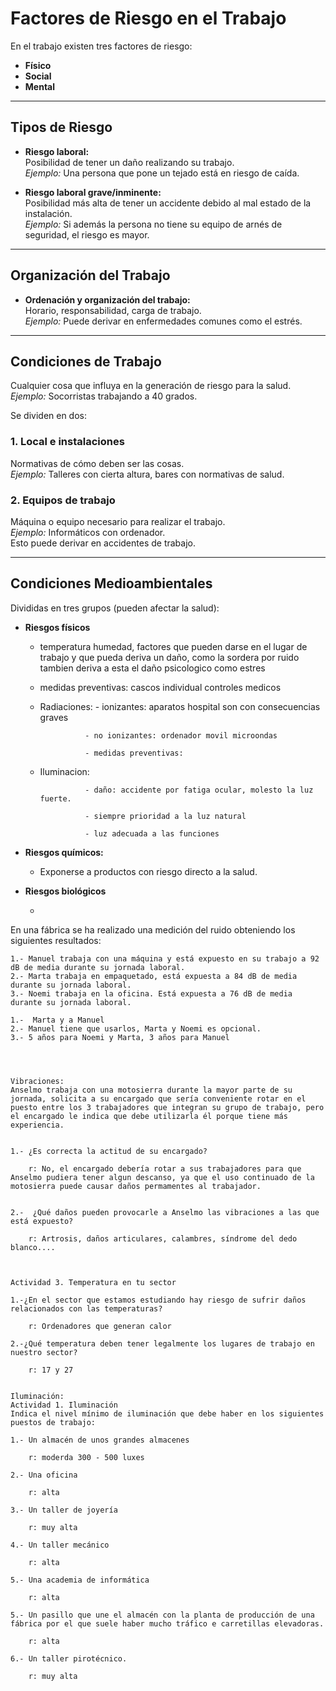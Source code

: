 # Factores de Riesgo en el Trabajo

En el trabajo existen tres factores de riesgo:

- **Físico**
- **Social**
- **Mental**

---

## Tipos de Riesgo

- **Riesgo laboral:**  
    Posibilidad de tener un daño realizando su trabajo.  
    _Ejemplo:_ Una persona que pone un tejado está en riesgo de caída.

- **Riesgo laboral grave/inminente:**  
    Posibilidad más alta de tener un accidente debido al mal estado de la instalación.  
    _Ejemplo:_ Si además la persona no tiene su equipo de arnés de seguridad, el riesgo es mayor.

---

## Organización del Trabajo

- **Ordenación y organización del trabajo:**  
    Horario, responsabilidad, carga de trabajo.  
    _Ejemplo:_ Puede derivar en enfermedades comunes como el estrés.

---

## Condiciones de Trabajo

Cualquier cosa que influya en la generación de riesgo para la salud.  
_Ejemplo:_ Socorristas trabajando a 40 grados.

Se dividen en dos:

### 1. Local e instalaciones

Normativas de cómo deben ser las cosas.  
_Ejemplo:_ Talleres con cierta altura, bares con normativas de salud.

### 2. Equipos de trabajo

Máquina o equipo necesario para realizar el trabajo.  
_Ejemplo:_ Informáticos con ordenador.  
Esto puede derivar en accidentes de trabajo.

---

## Condiciones Medioambientales

Divididas en tres grupos (pueden afectar la salud):

- **Riesgos físicos**

    - temperatura humedad, factores que pueden darse en el lugar de trabajo y que pueda deriva  un daño, como la sordera por ruido
        tambien deriva a esta el daño psicologico como estres
    
    - medidas preventivas:  cascos individual
                            controles medicos

    - Radiaciones: 
                    - ionizantes: aparatos hospital son con consecuencias graves

                    - no ionizantes: ordenador movil microondas

                    - medidas preventivas:

    - Iluminacion: 

                    - daño: accidente por fatiga ocular, molesto la luz fuerte.
                    
                    - siempre prioridad a la luz natural 

                    - luz adecuada a las funciones
    


- **Riesgos químicos:**  

    - Exponerse a productos con riesgo directo a la salud.


- **Riesgos biológicos**

    - 





En una fábrica se ha realizado una medición del ruido obteniendo los siguientes resultados:


    1.- Manuel trabaja con una máquina y está expuesto en su trabajo a 92 dB de media durante su jornada laboral.
    2.- Marta trabaja en empaquetado, está expuesta a 84 dB de media durante su jornada laboral.
    3.- Noemi trabaja en la oficina. Está expuesta a 76 dB de media durante su jornada laboral.

    1.-  Marta y a Manuel
    2.- Manuel tiene que usarlos, Marta y Noemi es opcional.
    3.- 5 años para Noemi y Marta, 3 años para Manuel




    Vibraciones:
    Anselmo trabaja con una motosierra durante la mayor parte de su jornada, solicita a su encargado que sería conveniente rotar en el puesto entre los 3 trabajadores que integran su grupo de trabajo, pero el encargado le indica que debe utilizarla él porque tiene más experiencia.


    1.- ¿Es correcta la actitud de su encargado?

        r: No, el encargado debería rotar a sus trabajadores para que Anselmo pudiera tener algun descanso, ya que el uso continuado de la motosierra puede causar daños permamentes al trabajador.


    2.-  ¿Qué daños pueden provocarle a Anselmo las vibraciones a las que está expuesto?

        r: Artrosis, daños articulares, calambres, síndrome del dedo blanco....



    Actividad 3. Temperatura en tu sector

    1.-¿En el sector que estamos estudiando hay riesgo de sufrir daños relacionados con las temperaturas?
        
        r: Ordenadores que generan calor

    2.-¿Qué temperatura deben tener legalmente los lugares de trabajo en nuestro sector?

        r: 17 y 27 


    Iluminación:
    Actividad 1. Iluminación
    Indica el nivel mínimo de iluminación que debe haber en los siguientes puestos de trabajo:

    1.- Un almacén de unos grandes almacenes

        r: moderda 300 - 500 luxes

    2.- Una oficina

        r: alta 
        
    3.- Un taller de joyería

        r: muy alta 

    4.- Un taller mecánico

        r: alta
    
    5.- Una academia de informática

        r: alta 

    5.- Un pasillo que une el almacén con la planta de producción de una fábrica por el que suele haber mucho tráfico e carretillas elevadoras.

        r: alta

    6.- Un taller pirotécnico.
 
        r: muy alta 